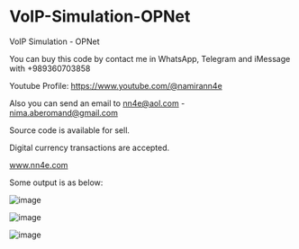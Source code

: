 # VoIP-Simulation-OPNet
VoIP Simulation - OPNet

You can buy this code by contact me in WhatsApp, Telegram and iMessage with +989360703858

Youtube Profile: https://www.youtube.com/@namirann4e

Also you can send an email to nn4e@aol.com - nima.aberomand@gmail.com

Source code is available for sell.

Digital currency transactions are accepted.

www.nn4e.com

Some output is as below:

![image](https://github.com/user-attachments/assets/ba976ae1-e219-4ed5-8bab-6cbc633e917c)

![image](https://github.com/user-attachments/assets/0ef5cad5-4a8e-445e-9589-da5a65f87d40)

![image](https://github.com/user-attachments/assets/b2a567f2-c906-45a6-8aaf-58e6e3c4a6f8)
